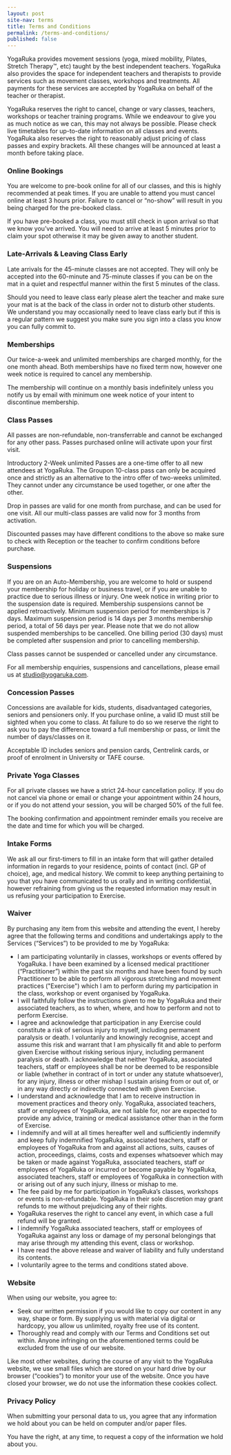 ```yaml
---
layout: post
site-nav: terms
title: Terms and Conditions
permalink: /terms-and-conditions/
published: false
---
```

YogaRuka provides movement sessions (yoga, mixed mobility, Pilates, Stretch Therapy™, etc) taught by the best independent teachers. YogaRuka also provides the space for independent teachers and therapists to provide services such as movement classes, workshops and treatments. All payments for these services are accepted by YogaRuka on behalf of the teacher or therapist.

YogaRuka reserves the right to cancel, change or vary classes, teachers, workshops or teacher training programs. While we endeavour to give you as much notice as we can, this may not always be possible. Please check live timetables for up-to-date information on all classes and events. YogaRuka also reserves the right to reasonably adjust pricing of class passes and expiry brackets. All these changes will be announced at least a month before taking place. 


### Online Bookings

You are welcome to pre-book online for all of our classes, and this is highly recommended at peak times. If you are unable to attend you must cancel online at least 3 hours prior. Failure to cancel or “no-show” will result in you being charged for the pre-booked class.

If you have pre-booked a class, you must still check in upon arrival so that we know you’ve arrived. You will need to arrive at least 5 minutes prior to claim your spot otherwise it may be given away to another student.


### Late-Arrivals & Leaving Class Early

Late arrivals for the 45-minute classes are not accepted. They will only be accepted into the 60-minute and 75-minute classes if you can be on the mat in a quiet and respectful manner within the first 5 minutes of the class.

Should you need to leave class early please alert the teacher and make sure your mat is at the back of the class in order not to disturb other students. We understand you may occasionally need to leave class early but if this is a regular pattern we suggest you make sure you sign into a class you know you can fully commit to.


### Memberships

Our twice-a-week and unlimited memberships are charged monthly, for the one month ahead. 
Both memberships have no fixed term now, however one week notice is required to cancel any membership. 

The membership will continue on a monthly basis indefinitely unless you notify us by email with minimum one week notice of your intent to discontinue membership.


### Class Passes

All passes are non-refundable, non-transferrable and cannot be exchanged for any other pass.
Passes purchased online will activate upon your first visit.

Introductory 2-Week unlimited Passes are a one-time offer to all new attendees at YogaRuka.
The Groupon 10-class pass can only be acquired once and strictly as an alternative to the intro offer of two-weeks unlimited. They cannot under any circumstance be used together, or one after the other. 

Drop in passes are valid for one month from purchase, and can be used for one visit. 
All our multi-class passes are valid now for 3 months from activation. 

Discounted passes may have different conditions to the above so make sure to check with Reception or the teacher to confirm conditions before purchase. 


### Suspensions

If you are on an Auto-Membership, you are welcome to hold or suspend your membership for holiday or business travel, or if you are unable to practice due to serious illness or injury.
One week notice in writing prior to the suspension date is required. Membership suspensions cannot be applied retroactively.
Minimum suspension period for memberships is 7 days. Maximum suspension period is 14 days per 3 months membership period, a total of 56 days per year.
Please note that we do not allow suspended memberships to be cancelled. One billing period (30 days) must be completed after suspension and prior to cancelling membership.

Class passes cannot be suspended or cancelled under any circumstance.

For all membership enquiries, suspensions and cancellations, please email us at studio@yogaruka.com.


### Concession Passes

Concessions are available for kids, students, disadvantaged categories, seniors and pensioners only.
If you purchase online, a valid ID must still be sighted when you come to class. At failure to do so we reserve the right to ask you to pay the difference toward a full membership or pass, or limit the number of days/classes on it.  

Acceptable ID includes seniors and pension cards, Centrelink cards, or proof of enrolment in University or TAFE course. 


### Private Yoga Classes

For all private classes we have a strict 24-hour cancellation policy. If you do not cancel via phone or email or change your appointment within 24 hours, or if you do not attend your session, you will be charged 50% of the full fee.

The booking confirmation and appointment reminder emails you receive are the date and time for which you will be charged.


### Intake Forms 

We ask all our first-timers to fill in an intake form that will gather detailed information in regards to your residence, points of contact (incl. GP of choice), age, and medical history. We  commit to keep anything pertaining to you that you have communicated to us orally and in writing confidential, however refraining from giving us the requested information may result in us refusing your participation to Exercise. 


### Waiver

By purchasing any item from this website and attending the event, I hereby agree that the following terms and conditions and undertakings apply to the Services (“Services”) to be provided to me by YogaRuka:

- I am participating voluntarily in classes, workshops or events offered by YogaRuka.
I have been examined by a licensed medical practitioner (“Practitioner”) within the past six months and have been found by such Practitioner to be able to perform all vigorous stretching and movement practices ("Exercise") which I am to perform during my participation in the class, workshop or event organised by YogaRuka.
- I will faithfully follow the instructions given to me by YogaRuka and their associated teachers, as to when, where, and how to perform and not to perform Exercise.
- I agree and acknowledge that participation in any Exercise could constitute a risk of serious injury to myself, including permanent paralysis or death. I voluntarily and knowingly recognise, accept and assume this risk and warrant that I am physically fit and able to perform given Exercise without risking serious injury, including permanent paralysis or death. I acknowledge that neither YogaRuka, associated teachers, staff or employees shall be nor be deemed to be responsible or liable (whether in contract of in tort or under any statute whatsoever), for any injury, illness or other mishap I sustain arising from or out of, or in any way directly or indirectly connected with given Exercise.
- I understand and acknowledge that I am to receive instruction in movement practices and theory only. YogaRuka, associated teachers, staff or employees of YogaRuka, are not liable for, nor are expected to provide any advice, training or medical assistance other than in the form of Exercise.
- I indemnify and will at all times hereafter well and sufficiently indemnify and keep fully indemnified YogaRuka, associated teachers, staff or employees of YogaRuka from and against all actions, suits, causes of action, proceedings, claims, costs and expenses whatsoever which may be taken or made against YogaRuka, associated teachers, staff or employees of YogaRuka or incurred or become payable by YogaRuka, associated teachers, staff or employees of YogaRuka in connection with or arising out of any such injury, illness or mishap to me.
- The fee paid by me for participation in YogaRuka’s classes, workshops or events is non-refundable. YogaRuka in their sole discretion may grant refunds to me without prejudicing any of their rights.
- YogaRuka reserves the right to cancel any event, in which case a full refund will be granted.
- I indemnify YogaRuka associated teachers, staff or employees of YogaRuka against any loss or damage of my personal belongings that may arise through my attending this event, class or workshop.
- I have read the above release and waiver of liability and fully understand its contents.
- I voluntarily agree to the terms and conditions stated above.


### Website

When using our website, you agree to:

- Seek our written permission if you would like to copy our content in any way, shape or form. By supplying us with material via digital or hardcopy, you allow us unlimited, royalty free use of its content.
- Thoroughly read and comply with our Terms and Conditions set out within. Anyone infringing on the aforementioned terms could be excluded from the use of our website.

Like most other websites, during the course of any visit to the YogaRuka website, we use small files which are stored on your hard drive by our browser (“cookies”) to monitor your use of the website. Once you have closed your browser, we do not use the information these cookies collect.

### Privacy Policy

When submitting your personal data to us, you agree that any information we hold about you can be held on computer and/or paper files.

You have the right, at any time, to request a copy of the information we hold about you.
